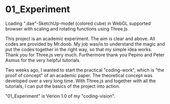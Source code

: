01_Experiment
=============

Loading ".dae"-SketchUp-model (colored cube) in WebGL supported browser with scaling and rotating functions using Three.js

This project is an academic experiment. The aim is clear and above. All codes are provided by Mr.doob. My job was/is to understand the magic and put the codes together in the right way, so that my simple idea works. Thank you for Three.js very much. Furthermore thank you Pepino and Peter Asmus for the very helpful tutorials.

Two weeks ago, I wanted to start the practical "coding-work", which is "the proof of concept" of an academic paper. The theoretical concept was developed over a very long time. With Three.js and together with all the tutorials, I can put the basics of the project into action.

"01_Experiment" is Verion 1.0 of my "coding-vision".
